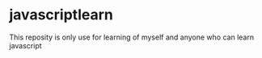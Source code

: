 # javascriptlearn
This reposity is only use for learning of myself and anyone who can learn javascript
